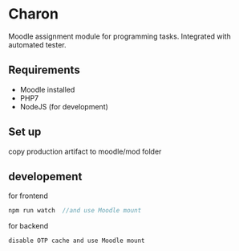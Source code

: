 # Charon

Moodle assignment module for programming tasks. Integrated with automated tester. 


## Requirements

* Moodle installed
* PHP7
* NodeJS (for development)


## Set up

copy production artifact to moodle/mod folder

## developement

for frontend
```js
npm run watch  //and use Moodle mount
```

for backend
```
disable OTP cache and use Moodle mount
```